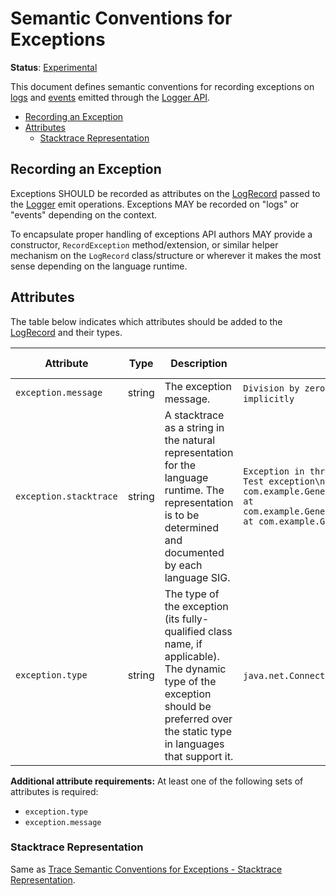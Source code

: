 # Semantic Conventions for Exceptions

**Status**: [Experimental](../../document-status.md)

This document defines semantic conventions for recording exceptions on
[logs](../bridge-api.md#emit-logrecord) and [events](../event-api.md#emit-event)
emitted through the [Logger API](../bridge-api.md#logger).

<!-- toc -->

- [Recording an Exception](#recording-an-exception)
- [Attributes](#attributes)
  * [Stacktrace Representation](#stacktrace-representation)

<!-- tocstop -->

## Recording an Exception

Exceptions SHOULD be recorded as attributes on the
[LogRecord](../bridge-api.md#logrecord) passed to the [Logger](../bridge-api.md#logger) emit
operations. Exceptions MAY be recorded on "logs" or "events" depending on the
context.

To encapsulate proper handling of exceptions API authors MAY provide a
constructor, `RecordException` method/extension, or similar helper mechanism on
the `LogRecord` class/structure or wherever it makes the most sense depending on
the language runtime.

## Attributes

The table below indicates which attributes should be added to the
[LogRecord](../bridge-api.md#logrecord) and their types.

<!-- semconv log-exception -->
| Attribute  | Type | Description  | Examples  | Requirement Level |
|---|---|---|---|---|
| `exception.message` | string | The exception message. | `Division by zero`; `Can't convert 'int' object to str implicitly` | See below |
| `exception.stacktrace` | string | A stacktrace as a string in the natural representation for the language runtime. The representation is to be determined and documented by each language SIG. | `Exception in thread "main" java.lang.RuntimeException: Test exception\n at com.example.GenerateTrace.methodB(GenerateTrace.java:13)\n at com.example.GenerateTrace.methodA(GenerateTrace.java:9)\n at com.example.GenerateTrace.main(GenerateTrace.java:5)` | Recommended |
| `exception.type` | string | The type of the exception (its fully-qualified class name, if applicable). The dynamic type of the exception should be preferred over the static type in languages that support it. | `java.net.ConnectException`; `OSError` | See below |

**Additional attribute requirements:** At least one of the following sets of attributes is required:

* `exception.type`
* `exception.message`
<!-- endsemconv -->

### Stacktrace Representation

Same as [Trace Semantic Conventions for Exceptions - Stacktrace
Representation](../../trace/semantic_conventions/exceptions.md#stacktrace-representation).
